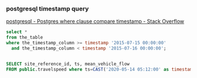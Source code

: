 ###  postgresql timestamp query


[postgresql - Postgres where clause compare timestamp - Stack Overflow](https://stackoverflow.com/questions/31433747/postgres-where-clause-compare-timestamp "postgresql - Postgres where clause compare timestamp - Stack Overflow")


 

```sql
select *
from the_table
where the_timestamp_column >= timestamp '2015-07-15 00:00:00'
  and the_timestamp_column < timestamp '2015-07-16 00:00:00';


SELECT site_reference_id, ts, mean_vehicle_flow 
FROM public.travelspeed where ts=CAST('2020-05-14 05:12:00' as timestamp without time zone);

```

